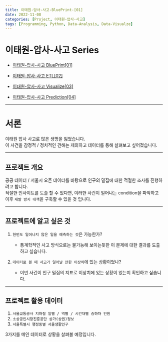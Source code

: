 ```yaml
---
title: 이태원-압사-사고-BluePrint-[01]
date: 2022-11-08
categories: [Project, 이태원-압사-사고]
tags: [Programming, Python, Data-Analysis, Data-Visualze]
---
```


# 이태원-압사-사고 Series
- [이태원-압사-사고 BluePrint[01]](/posts/itaewon-halloween-crowd-crush-01/)   

- [이태원-압사-사고 ETL[02]](/posts/itaewon-halloween-crowd-crush-02/)   

- [이태원-압사-사고 Visualize[03]](/posts/itaewon-halloween-crowd-crush-03/)   

- [이태원-압사-사고 Prediction[04]](/posts/itaewon-halloween-crowd-crush-04/)   

---

# 서론
이태원 압사 사고로 많은 생명을 잃었습니다.  
이 사건을 감정적 / 정치적인 견해는 제외하고 데이터를 통해 살펴보고 싶어졌습니다.

---

## 프로젝트 개요
공공 데이터 / 서울시 오픈 데이터를 바탕으로 인구의 밀집에 대한 적절한 조사를 진행하려고 합니다.  
적절한 인사이트를 도출 할 수 있다면, 이러한 사건이 일어나는 condition을 파악하고 이후 `재발 방지 대책`을 구축할 수 있을 것 입니다.  

---

## 프로젝트에 알고 싶은 것
1. `한번도 일어나지 않은 일을 예측하는 것`은 가능한가?
    - 통계학적인 사고 방식으로는 불가능해 보이는듯한 이 문제에 대한 결과를 도출 하고 싶습니다.

2. `데이터로 볼 때 사고가 일어날 만한 이상치`에 있는 상황이었나?
    - 이번 사건이 인구 밀집의 지표로 이상치에 있는 상황이 었는지 확인하고 싶습니다.

---

## 프로젝트 활용 데이터
1. `서울교통공사 지하철 일별 / 역별 / 시간대별 승하차 인원`
2. `소상공인시장진흥공단 상가(상권)정보`
3. `서울특별시 행정동별 서울생활인구`

3가지를 메인 데이터로 상황을 살펴볼 예정입니다.


[이태원-압사-사고-ETL-02]: /_posts/project/itaewon-halloween-crowd-crush/2022-11-08-itaewon-halloween-crowd-crush-01.md